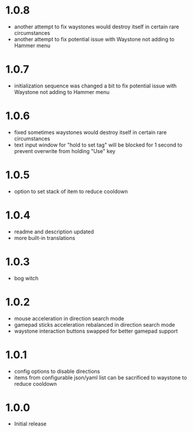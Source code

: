 # 1.0.8
* another attempt to fix waystones would destroy itself in certain rare circumstances
* another attempt to fix potential issue with Waystone not adding to Hammer menu

# 1.0.7
* initialization sequence was changed a bit to fix potential issue with Waystone not adding to Hammer menu

# 1.0.6
* fixed sometimes waystones would destroy itself in certain rare circumstances
* text input window for "hold to set tag" will be blocked for 1 second to prevent overwrite from holding "Use" key

# 1.0.5
* option to set stack of item to reduce cooldown

# 1.0.4
* readme and description updated
* more built-in translations

# 1.0.3
* bog witch

# 1.0.2
* mouse acceleration in direction search mode
* gamepad sticks acceleration rebalanced in direction search mode
* waystone interaction buttons swapped for better gamepad support

# 1.0.1
* config options to disable directions
* items from configurable json/yaml list can be sacrificed to waystone to reduce cooldown

# 1.0.0
* Initial release